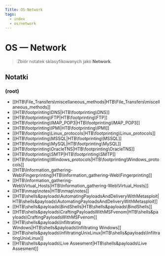 ```yaml
---
Title: OS-Network
tags:
  - index
  - os/network
---
```


# OS — Network

> Zbiór notatek sklasyfikowanych jako **Network**.

## Notatki
### (root)
- [[HTB\File_Transfers\miscellaneous_methods|HTB\File_Transfers\miscellaneous_methods]]
- [[HTB\footprinting\DNS|HTB\footprinting\DNS]]
- [[HTB\footprinting\FTP|HTB\footprinting\FTP]]
- [[HTB\footprinting\IMAP_POP3|HTB\footprinting\IMAP_POP3]]
- [[HTB\footprinting\IPMI|HTB\footprinting\IPMI]]
- [[HTB\footprinting\Linux_protocols|HTB\footprinting\Linux_protocols]]
- [[HTB\footprinting\MSSQL|HTB\footprinting\MSSQL]]
- [[HTB\footprinting\MySQL|HTB\footprinting\MySQL]]
- [[HTB\footprinting\OracleTNS|HTB\footprinting\OracleTNS]]
- [[HTB\footprinting\SMTP|HTB\footprinting\SMTP]]
- [[HTB\footprinting\Windows_protocols|HTB\footprinting\Windows_protocols]]
- [[HTB\Information_gathering-Web\Fingerprinting|HTB\Information_gathering-Web\Fingerprinting]]
- [[HTB\Information_gathering-Web\Virtual_Hosts|HTB\Information_gathering-Web\Virtual_Hosts]]
- [[HTB\nmap\notes|HTB\nmap\notes]]
- [[HTB\shells&payloads\AutomatingPayloadsAndDeliveryWithMetasploit|HTB\shells&payloads\AutomatingPayloadsAndDeliveryWithMetasploit]]
- [[HTB\shells&payloads\BindShells|HTB\shells&payloads\BindShells]]
- [[HTB\shells&payloads\CraftingPayloadsWithMSFvenom|HTB\shells&payloads\CraftingPayloadsWithMSFvenom]]
- [[HTB\shells&payloads\Infiltrating Windows|HTB\shells&payloads\Infiltrating Windows]]
- [[HTB\shells&payloads\InfiltratingUnixLinux|HTB\shells&payloads\InfiltratingUnixLinux]]
- [[HTB\shells&payloads\Live Assesment|HTB\shells&payloads\Live Assesment]]
